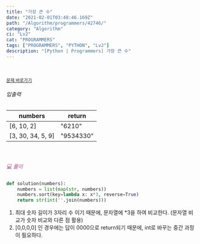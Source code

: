 ```yaml
---
title: "가장 큰 수"
date: "2021-02-01T03:48:46.169Z"
path: "/Algorithm/programmers/42746/"
category: "Algorithm"
ci: "Lv2"
cat: "PROGRAMMERS"
tags: ["PROGRAMMERS", "PYTHON", "Lv2"]
description: "[Python | Programmers] 가장 큰 수"
---
```


<br />

<a href="https://programmers.co.kr/learn/courses/30/lessons/42746"><small>문제 바로가기</small></a>

###### 입출력

| numbers           | return    |
| ----------------- | --------- |
| [6, 10, 2]        | "6210"    |
| [3, 30, 34, 5, 9] | "9534330" |

<br />

##### <h5 style="color:#C587AE;">💻 풀이</h5>

```python
def solution(numbers):
    numbers = list(map(str, numbers))
    numbers.sort(key=lambda x: x*3, reverse=True)
    return str(int(''.join(numbers)))
```

1. 최대 숫자 길이가 3자리 수 이기 때문에, 문자열에 *3을 하여 비교한다. (문자열 비교가 숫자 비교와 다른 점 활용)
2. [0,0,0,0] 인 경우에는 답이 0000으로 return되기 때문에, int로 바꾸는 중간 과정이 필요하다.

<br />

